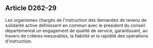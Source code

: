 ## Article D262-29

Les organismes chargés de l'instruction des demandes de revenu de solidarité active définissent en commun
avec le président du conseil départemental un engagement de qualité de service, garantissant, au travers de
critères mesurables, la fiabilité et la rapidité des opérations d'instruction.


